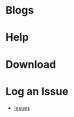 # Blogs

# Help

# Download

# Log an Issue

- [Issues](https://github.com/Esri/arcade-expressions/issues)

